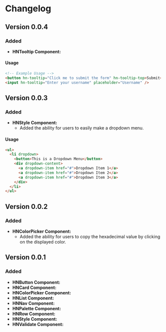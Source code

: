# Changelog

## Version 0.0.4

### Added

- **HNTooltip Component:**

#### Usage

```html
<!-- Example Usage -->
<button hn-tooltip="Click me to submit the form" hn-tooltip-top>Submit</button>
<input hn-tooltip="Enter your username" placeholder="Username" />
```

## Version 0.0.3

### Added

- **HNStyle Component:**
  - Added the ability for users to easily make a dropdown menu.

#### Usage

```html
<ul>
  <li dropdown>
    <button>This is a Dropdown Menu</button>
    <div dropdown-content>
      <a dropdown-item href="#">Dropdown Item 1</a>
      <a dropdown-item href="#">Dropdown Item 2</a>
      <a dropdown-item href="#">Dropdown Item 3</a>
    </div>
  </li>
</ul>
```

## Version 0.0.2

### Added

- **HNColorPicker Component:**
  - Added the ability for users to copy the hexadecimal value by clicking on the displayed color.

## Version 0.0.1

### Added

- **HNButton Component:**
- **HNCard Component:**
- **HNColorPicker Component:**
- **HNList Component:**
- **HNNav Component:**
- **HNPalette Component:**
- **HNRow Component:**
- **HNStyle Component:**
- **HNValidate Component:**
